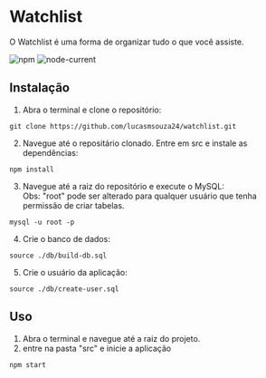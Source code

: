 # Watchlist

O Watchlist é uma forma de organizar tudo o que você assiste.

![npm](https://img.shields.io/npm/v/npm) ![node-current](https://img.shields.io/node/v/3)

## Instalação

1. Abra o terminal e clone o repositório:

```shell
git clone https://github.com/lucasmsouza24/watchlist.git

```

2. Navegue até o repositário clonado. Entre em src e instale as dependências:

```shell
npm install
```
3. Navegue até a raiz do repositório e execute o MySQL:  
Obs: "root" pode ser alterado para qualquer usuário que tenha permissão de criar tabelas.

```shell
mysql -u root -p
```

4. Crie o banco de dados:

```shell
source ./db/build-db.sql
```

5. Crie o usuário da aplicação:
```shell
source ./db/create-user.sql
```

## Uso
1. Abra o terminal e navegue até a raiz do projeto.
2. entre na pasta "src" e inicie a aplicação
```shell
npm start
```
